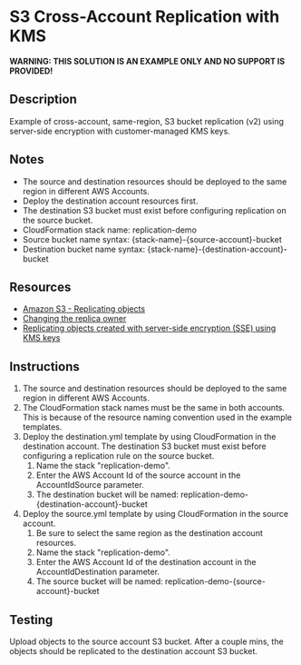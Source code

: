 # S3 Cross-Account Replication with KMS

**WARNING: THIS SOLUTION IS AN EXAMPLE ONLY AND NO SUPPORT IS PROVIDED!**

## Description

Example of cross-account, same-region, S3 bucket replication (v2) using server-side encryption with customer-managed KMS keys.

## Notes

- The source and destination resources should be deployed to the same region in different AWS Accounts.
- Deploy the destination account resources first.
- The destination S3 bucket must exist before configuring replication on the source bucket.
- CloudFormation stack name: replication-demo
- Source bucket name syntax: {stack-name}-{source-account}-bucket
- Destination bucket name syntax: {stack-name}-{destination-account}-bucket

## Resources

- [Amazon S3 - Replicating objects](https://docs.aws.amazon.com/AmazonS3/latest/userguide/replication.html)
- [Changing the replica owner](https://docs.aws.amazon.com/AmazonS3/latest/userguide/replication-change-owner.html)
- [Replicating objects created with server-side encryption (SSE) using KMS keys](https://docs.aws.amazon.com/AmazonS3/latest/userguide/replication-config-for-kms-objects.html)

## Instructions

1. The source and destination resources should be deployed to the same region in different AWS Accounts.
1. The CloudFormation stack names must be the same in both accounts. This is because of the resource naming convention used in the example templates.
1. Deploy the destination.yml template by using CloudFormation in the destination account. The destination S3 bucket must exist before configuring a replication rule on the source bucket.
    1. Name the stack "replication-demo".
    1. Enter the AWS Account Id of the source account in the AccountIdSource parameter.
    1. The destination bucket will be named: replication-demo-{destination-account}-bucket
1. Deploy the source.yml template by using CloudFormation in the source account.
    1. Be sure to select the same region as the destination account resources.
    1. Name the stack "replication-demo".
    1. Enter the AWS Account Id of the destination account in the AccountIdDestination parameter.
    1. The source bucket will be named: replication-demo-{source-account}-bucket

## Testing

Upload objects to the source account S3 bucket. After a couple mins, the objects should be replicated to the destination account S3 bucket.